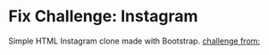 # Fix Challenge: Instagram
Simple HTML Instagram clone made with Bootstrap.
[challenge from:](https://app.patika.dev/moduller/bootstrap/odev2)
